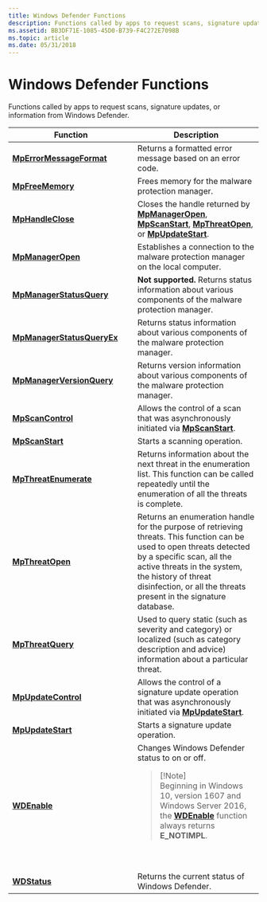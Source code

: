 ```yaml
---
title: Windows Defender Functions
description: Functions called by apps to request scans, signature updates, or information from Windows Defender.
ms.assetid: BB3DF71E-1085-45D0-B739-F4C272E7098B
ms.topic: article
ms.date: 05/31/2018
---
```


# Windows Defender Functions

Functions called by apps to request scans, signature updates, or information from Windows Defender.



<table>
<colgroup>
<col style="width: 50%" />
<col style="width: 50%" />
</colgroup>
<thead>
<tr class="header">
<th>Function</th>
<th>Description</th>
</tr>
</thead>
<tbody>
<tr class="odd">
<td><a href="mperrormessageformat.md"><strong>MpErrorMessageFormat</strong></a></td>
<td>Returns a formatted error message based on an error code.<br/></td>
</tr>
<tr class="even">
<td><a href="mpfreememory.md"><strong>MpFreeMemory</strong></a></td>
<td>Frees memory for the malware protection manager.<br/></td>
</tr>
<tr class="odd">
<td><a href="mphandleclose.md"><strong>MpHandleClose</strong></a></td>
<td>Closes the handle returned by <a href="mpmanageropen.md"><strong>MpManagerOpen</strong></a>, <a href="mpscanstart.md"><strong>MpScanStart</strong></a>, <a href="mpthreatopen.md"><strong>MpThreatOpen</strong></a>, or <a href="mpupdatestart.md"><strong>MpUpdateStart</strong></a>.<br/></td>
</tr>
<tr class="even">
<td><a href="mpmanageropen.md"><strong>MpManagerOpen</strong></a></td>
<td>Establishes a connection to the malware protection manager on the local computer.<br/></td>
</tr>
<tr class="odd">
<td><a href="mpmanagerstatusquery.md"><strong>MpManagerStatusQuery</strong></a></td>
<td><strong>Not supported.</strong> Returns status information about various components of the malware protection manager.<br/></td>
</tr>
<tr class="even">
<td><a href="mpmanagerstatusqueryex.md"><strong>MpManagerStatusQueryEx</strong></a></td>
<td>Returns status information about various components of the malware protection manager.<br/></td>
</tr>
<tr class="odd">
<td><a href="mpmanagerversionquery.md"><strong>MpManagerVersionQuery</strong></a></td>
<td>Returns version information about various components of the malware protection manager.<br/></td>
</tr>
<tr class="even">
<td><a href="mpscancontrol.md"><strong>MpScanControl</strong></a></td>
<td>Allows the control of a scan that was asynchronously initiated via <a href="mpscanstart.md"><strong>MpScanStart</strong></a>.<br/></td>
</tr>
<tr class="odd">
<td><a href="mpscanstart.md"><strong>MpScanStart</strong></a></td>
<td>Starts a scanning operation.<br/></td>
</tr>
<tr class="even">
<td><a href="mpthreatenumerate.md"><strong>MpThreatEnumerate</strong></a></td>
<td>Returns information about the next threat in the enumeration list. This function can be called repeatedly until the enumeration of all the threats is complete.<br/></td>
</tr>
<tr class="odd">
<td><a href="mpthreatopen.md"><strong>MpThreatOpen</strong></a></td>
<td>Returns an enumeration handle for the purpose of retrieving threats. This function can be used to open threats detected by a specific scan, all the active threats in the system, the history of threat disinfection, or all the threats present in the signature database.<br/></td>
</tr>
<tr class="even">
<td><a href="mpthreatquery.md"><strong>MpThreatQuery</strong></a></td>
<td>Used to query static (such as severity and category) or localized (such as category description and advice) information about a particular threat.<br/></td>
</tr>
<tr class="odd">
<td><a href="mpupdatecontrol.md"><strong>MpUpdateControl</strong></a></td>
<td>Allows the control of a signature update operation that was asynchronously initiated via <a href="mpupdatestart.md"><strong>MpUpdateStart</strong></a>.<br/></td>
</tr>
<tr class="even">
<td><a href="mpupdatestart.md"><strong>MpUpdateStart</strong></a></td>
<td>Starts a signature update operation.<br/></td>
</tr>
<tr class="odd">
<td><a href="/windows/desktop/api/Windowsdefender/nf-windowsdefender-wdenable"><strong>WDEnable</strong></a></td>
<td>Changes Windows Defender status to on or off.<br/>
<blockquote>
[!Note]<br />
Beginning in Windows 10, version 1607 and Windows Server 2016, the <a href="/windows/desktop/api/Windowsdefender/nf-windowsdefender-wdenable"><strong>WDEnable</strong></a> function always returns <strong>E_NOTIMPL</strong>.
</blockquote>
<br/> <br/></td>
</tr>
<tr class="even">
<td><a href="/windows/desktop/api/Windowsdefender/nf-windowsdefender-wdstatus"><strong>WDStatus</strong></a></td>
<td>Returns the current status of Windows Defender.<br/></td>
</tr>
</tbody>
</table>



 

 

 





